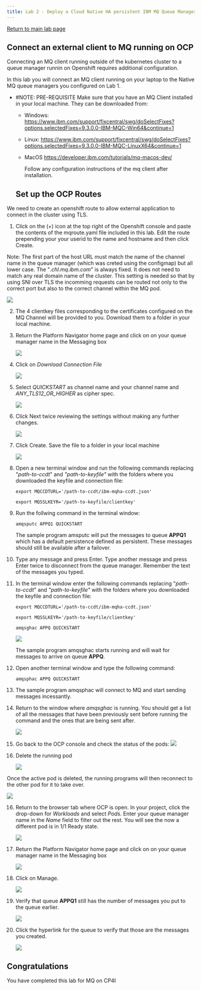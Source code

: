 ```yaml
---
title: Lab 2 - Deploy a Cloud Native HA persistent IBM MQ Queue Manager on CP4I
---
```

[Return to main lab page](../../MQ-Labs/Overview/)

## Connect an external client to MQ running on OCP

Connecting an MQ client running outside of the kubernetes cluster to a queue manager runnin on Openshift requires additional configuration.

In this lab you will connect an MQ client running on your laptop to the Native MQ queue managers you configured on Lab 1.

* #NOTE: PRE-REQUISITE
  Make sure that you have an MQ Client installed in your local machine.
  They can be downloaded from:

  - Windows:
    https://www.ibm.com/support/fixcentral/swg/doSelectFixes?options.selectedFixes=9.3.0.0-IBM-MQC-Win64&continue=1
  - Linux:
    https://www.ibm.com/support/fixcentral/swg/doSelectFixes?options.selectedFixes=9.3.0.0-IBM-MQC-LinuxX64&continue=1
  - MacOS
    https://developer.ibm.com/tutorials/mq-macos-dev/

    Follow any configuration instructions of the mq client after installation.

  ## Set up the OCP Routes

We need to create an openshift route to allow external application to connect in the cluster using TLS.

1. Click on the (+) icon at the top right of the Openshift console and paste the contents of the mqroute.yaml file included in this lab. Edit the route prepending your your userid to the name and hostname and then click Create.

Note: The first part of the host URL must match the name of the channel name in the queue manager (which was creted using the configmap) but all lower case. The "*.chl.mq.ibm.com*" is always fixed. It does not need to match any real domain name of the cluster. This setting is needed so that by using SNI over TLS the incomming requests can be routed not only to the correct port but also to the correct channel within the MQ pod.

![](assets/20220710_170056_mqroute3.png)

2. The 4 clientkey files corresponding to the certificates configured on the MQ Channel will be provided to you. Download them to a folder in your local machine.
3. Return the Platform Navigator home page and click on on your queue manager name in the Messaging box

   ![](assets/20220710_174446_PNMessaging.png)
4. Click on *Download Connection File*

   ![](assets/20220710_181545_connectionFile.png)
5. Select *QUICKSTART* as channel name and your channel name and *ANY_TLS12_OR_HIGHER* as cipher spec.

   ![](assets/20220710_181912_SelectChannel.png)
6. Click Next twice reviewing the settings without making any further changes.

   ![](assets/20220710_182202_SelectHostname.png)
7. Click Create. Save the file to a folder in your local machine

   ![](assets/20220710_182314_CreateConnFile.png)
8. Open a new terminal window and run the following commands replacing "*path-to-ccdt*" and *"path-to-keyfile"* with the folders where you downloaded the keyfile and connection file:

   ```
   export MQCCDTURL='/path-to-ccdt/ibm-mqha-ccdt.json'
   ```

   ```
   export MQSSLKEYR='/path-to-keyfile/clientkey'
   ```
9. Run the follwing command in the terminal window:

   ```
   amqsputc APPQ1 QUICKSTART
   ```

   The sample program amsputc will put the messages to queue **APPQ1** which has a default persistence defined as persistent. These messages should still be available after a failover.
10. Type any message and press Enter. Type another message and press Enter twice to disconnect from the queue manager. Remember the text of the messages you typed.
11. In the terminal window enter the following commands replacing "*path-to-ccdt*" and *"path-to-keyfile"* with the folders where you downloaded the keyfile and connection file:

    ```
    export MQCCDTURL='/path-to-ccdt/ibm-mqha-ccdt.json'
    ```

    ```
    export MQSSLKEYR='/path-to-keyfile/clientkey'
    ```

    ```
    amqsghac APPQ QUICKSTART
    ```

    ![](assets/20220710_174848_getmsgs.png)

    The sample program amqsghac starts running and will wait for messages to arrive on queue **APPQ**.
12. Open another terminal window and type the following command:

    ```
    amqsphac APPQ QUICKSTART
    ```
13. The sample program amqsphac will connect to MQ and start sending messages incessantly.
14. Return to the window where *amqsghac* is running. You should get a list of all the messages that have been previously sent before running the command and the ones that are being sent after.

    ![](assets/20220710_174809_QMputget.png)
15. Go back to the OCP console and check the status of the pods:
    ![](assets/20220709_223045_viewqms.png)
16. Delete the running pod

    ![](assets/20220710_172025_deletepod.png)

Once the active pod is deleted, the running programs will then reconnect to the other pod for it to take over.

![](./images/image29.png)

16. Return to the browser tab where OCP is open. In your project, click the drop-down for *Workloads* and select *Pods*. Enter your queue manager name in the *Name* field to filter out the rest. You will see the now a different pod is in 1/1 Ready state.

    ![](./images/image31a.png)
17. Return the Platform Navigator home page and click on on your queue manager name in the Messaging box

    ![](assets/20220710_174446_PNMessaging.png)
18. Click on Manage.

    ![](assets/20220710_174615_QMManage.png)
19. Verify that queue **APPQ1** still has the number of messages you put to the queue earlier.

    ![](./images/image56.png)
20. Click the hyperlink for the queue to verify that those are the messages you created.

    ![](./images/image57.png)

## Congratulations

You have completed this lab for MQ on CP4I
